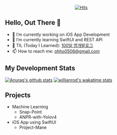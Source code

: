 <div align=center>
  
[![Hits](https://hits.seeyoufarm.com/api/count/incr/badge.svg?url=https%3A%2F%2Fgithub.com%2FDodant&count_bg=%238BBBF1&title_bg=%23555555&icon=github.svg&icon_color=%23FFFFFF&title=today+%2F+total&edge_flat=false)](https://hits.seeyoufarm.com)

</div>

## Hello, Out There 👋
- 🔭 I’m currently working on iOS App Development
- 🌱 I’m currently learning SwiftUI and REST API
- 🤔 TIL (Today I Learned): [100일 앱개발로그](https://www.notion.so/eclatmane/100-til-2021-01-01-a-k-a-TIL-8c3ea696f5744e338bf58ecef0a942dc)
- 📫 How to reach me: ohho0506@gmail.com

## My Development Stats
[![Anurag's github stats](https://github-readme-stats.vercel.app/api?username=dodant&show_icons=true&hide=issues&count_private=true)](https://github.com/anuraghazra/github-readme-stats)
[![willianrod's wakatime stats](https://github-readme-stats.vercel.app/api/wakatime?username=Dodant)](https://github.com/anuraghazra/github-readme-stats)

## Projects
- Machine Learning
  - Snap-Point
  - ANPR-with-Yolov4
- iOS App using SwiftUI
  - Project-Mane

<!--
**Dodant/dodant** is a ✨ _special_ ✨ repository because its `README.md` (this file) appears on your GitHub profile.

Here are some ideas to get you started:

- 🔭 I’m currently working on ...
- 🌱 I’m currently learning ...
- 👯 I’m looking to collaborate on ...
- 🤔 I’m looking for help with ...
- 💬 Ask me about ...
- 📫 How to reach me: ...
- 😄 Pronouns: ...
- ⚡ Fun fact: ...
-->
